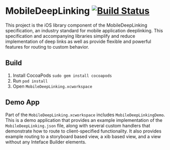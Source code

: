 # MobileDeepLinking [![Build Status](https://travis-ci.org/mobiledeeplinking/mobiledeeplinking-ios.png?branch=master)](https://travis-ci.org/mobiledeeplinking/mobiledeeplinking-ios)

This project is the iOS library component of the MobileDeepLinking specification, an industry standard for mobile application deeplinking. This specification and accompanying libraries simplify and reduce implementation of deep links as well as provide flexible and powerful features for routing to custom behavior.

## Build
1. Install CocoaPods `sudo gem install cocoapods`
2. Run `pod install`
3. Open `MobileDeepLinking.xcworkspace`

## Demo App

Part of the `MobileDeepLinking.xcworkspace` includes `MobileDeepLinkingDemo`. This is a demo application that provides an example implementation of the `MobileDeepLinking.json` file, along with several custom handlers that demonstrate how to route to client-specified functionality. It also provides example routing to a storyboard based view, a xib based view, and a view without any Inteface Builder elements.

